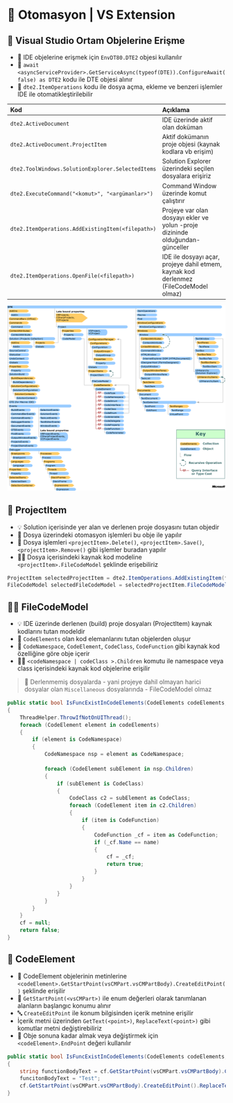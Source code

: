 # 🤖 Otomasyon \| VS Extension

## 🐥 Visual Studio Ortam Objelerine Erişme

* 💠 IDE objelerine erişmek için `EnvDT80.DTE2` objesi kullanılır
* 🍎 `await <asyncServiceProvider>.GetServiceAsync(typeof(DTE)).ConfigureAwait(false) as DTE2` kodu ile DTE objesi alınır
* 📂 `dte2.ItemOperations` kodu ile dosya açma, ekleme ve benzeri işlemler IDE ile otomatikleştirilebilir

| Kod | Açıklama |
| :--- | :--- |
| `dte2.ActiveDocument` | IDE üzerinde aktif olan doküman |
| `dte2.ActiveDocument.ProjectItem` | Aktif dokümanın proje objesi \(kaynak kodlara vb erişim\) |
| `dte2.ToolWindows.SolutionExplorer.SelectedItems` | Solution Explorer üzerindeki seçilen dosyalara erişiriz |
| `dte2.ExecuteCommand("<komut>", "<argümanlar>")` | Command Window üzerinde komut çalıştırır |
| `dte2.ItemOperations.AddExistingItem(<filepath>)` | Projeye var olan dosyayı ekler ve yolun -proje dizininde olduğundan-  günceller |
| `dte2.ItemOperations.OpenFile(<filepath>)` | IDE ile dosyayı açar, projeye dahil etmem, kaynak kod derlenmez \(FileCodeModel olmaz\) |

![](../../.gitbook/assets/vsix_dte_automation_model.png)

## 📁 ProjectItem

* 💡 Solution içerisinde yer alan ve derlenen proje dosyasını tutan objedir
* 🤖 Dosya üzerindeki otomasyon işlemleri bu obje ile yapılır
* 📂 Dosya işlemleri `<projectItem>.Delete()`, `<projectItem>.Save()`, `<projectItem>.Remove()` gibi işlemler buradan yapılır
* 👨‍💻 Dosya içerisindeki kaynak kod modeline `<projectItem>.FileCodeModel` şeklinde erişebiliriz

```csharp
ProjectItem selectedProjectItem = dte2.ItemOperations.AddExistingItem(filePath);
FileCodeModel selectedFileCodeModel = selectedProjectItem.FileCodeModel;
```

## 👨‍💻 FileCodeModel

* 💡 IDE üzerinde derlenen \(build\) proje dosyaları \(ProjectItem\) kaynak kodlarını tutan modeldir
* 🍏 `CodeElements` olan kod elemanlarını tutan objelerden oluşur
* 🍎 `CodeNamespace`, `CodeElement`, `CodeClass`, `CodeFunction` gibi kaynak kod özelliğine göre obje içerir
* 👨‍💻 `<codeNamespace | codeClass >.Children` komutu ile namespace veya class içerisindeki kaynak kod objelerine erişilir

> 📢 Derlenmemiş dosyalarda - yani projeye dahil olmayan harici dosyalar olan `Miscellaneous` dosyalarında - FileCodeModel olmaz

```csharp
public static bool IsFuncExistInCodeElements(CodeElements codeElements, string name, out CodeFunction cf)
{
    ThreadHelper.ThrowIfNotOnUIThread();
    foreach (CodeElement element in codeElements)
    {
        if (element is CodeNamespace)
        {
            CodeNamespace nsp = element as CodeNamespace;

            foreach (CodeElement subElement in nsp.Children)
            {
                if (subElement is CodeClass)
                {
                    CodeClass c2 = subElement as CodeClass;
                    foreach (CodeElement item in c2.Children)
                    {
                        if (item is CodeFunction)
                        {
                            CodeFunction _cf = item as CodeFunction;
                            if (_cf.Name == name)
                            {
                                cf = _cf;
                                return true;
                            }
                        }
                    }
                }
            }
        }
    }
    cf = null;
    return false;
}
```

## 🍏 CodeElement

* 🐥 CodeElement objelerinin metinlerine `<codeElement>.GetStartPoint(vsCMPart.vsCMPartBody).CreateEditPoint()` şeklinde erişilir
* 📌 `GetStartPoint(<vsCMPart>)` ile enum değerleri olarak tanımlanan alanların başlangıc konumu alınır
* 🔤 `CreateEditPoint` ile konum bilgisinden içerik metnine erişilir
* İçerik metni üzerinden `GetText(<point>)`, `ReplaceText(<point>)` gibi komutlar metni değiştirebiliriz
* 📝 Obje sonuna kadar almak veya değiştirmek için `<codeElement>.EndPoint` değeri kullanılır

```csharp
public static bool IsFuncExistInCodeElements(CodeElements codeElements, string name, out CodeFunction cf) 
{
    string functionBodyText = cf.GetStartPoint(vsCMPart.vsCMPartBody).CreateEditPoint().GetText(cf.EndPoint);
    funcitonBodyText = "Test";
    cf.GetStartPoint(vsCMPart.vsCMPartBody).CreateEditPoint().ReplaceText(cf.EndPoint, funcitonBodyText, (int)vsEPReplaceTextOptions.vsEPReplaceTextAutoformat);
}
```

## 

